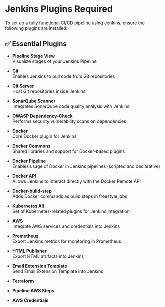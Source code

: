 # Jenkins Plugins Required

To set up a fully functional CI/CD pipeline using Jenkins, ensure the following plugins are installed:

## ✅ Essential Plugins

- **Pipeline Stage View**  
  Visualize stages of your Jenkins Pipeline


- **Git**  
  Enables Jenkins to pull code from Git repositories

- **Git Server**  
  Host Git repositories inside Jenkins

- **SonarQube Scanner**  
  Integrates SonarQube code quality analysis with Jenkins



- **OWASP Dependency-Check**  
  Performs security vulnerability scans on dependencies

- **Docker**  
  Core Docker plugin for Jenkins

- **Docker Commons**  
  Shared libraries and support for Docker-based plugins

- **Docker Pipeline**  
  Enables usage of Docker in Jenkins pipelines (scripted and declarative)

- **Docker API**  
  Allows Jenkins to interact directly with the Docker Remote API

- **Docker-build-step**  
  Adds Docker commands as build steps in freestyle jobs

- **Kubernetes All**  
  Set of Kubernetes-related plugins for Jenkins integration

- **AWS**  
  Integrate AWS services and credentials into Jenkins

- **Prometheus**  
  Export Jenkins metrics for monitoring in Prometheus

- **HTML Publisher**  
  Export HTML atrifacts into Jenkins  

- **Email Extension Template**  
  Send Email Extension Template into Jenkins  

- **Terraform**  

- **Pipeline AWS Steps**  

- **AWS Credentials**  